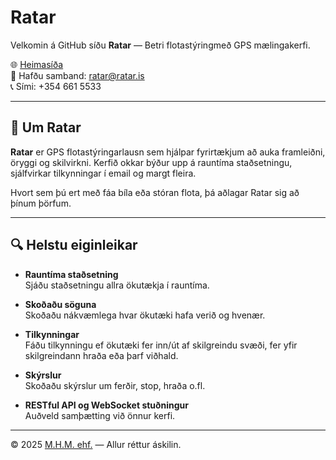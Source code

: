 # Ratar

Velkomin á GitHub síðu **Ratar** — Betri flotastýringmeð GPS mælingakerfi.

🌐 [Heimasíða](http://ratar.is)  
📧 Hafðu samband: [ratar@ratar.is](mailto:ratar@ratar.is)  
📞 Sími: +354 661 5533

---

## 🚗 Um Ratar

**Ratar** er GPS flotastýringarlausn sem hjálpar fyrirtækjum að auka framleiðni, öryggi og skilvirkni. Kerfið okkar býður upp á rauntíma staðsetningu, sjálfvirkar tilkynningar í email og margt fleira.

Hvort sem þú ert með fáa bíla eða stóran flota, þá aðlagar Ratar sig að þínum þörfum.

---

## 🔍 Helstu eiginleikar

- **Rauntíma staðsetning**  
  Sjáðu staðsetningu allra ökutækja í rauntíma.

- **Skoðaðu söguna**  
  Skoðaðu nákvæmlega hvar ökutæki hafa verið og hvenær.

- **Tilkynningar**  
  Fáðu tilkynningu ef ökutæki fer inn/út af skilgreindu svæði, fer yfir skilgreindann hraða eða þarf viðhald.

- **Skýrslur**  
  Skoðaðu skýrslur um ferðir, stop, hraða o.fl.

- **RESTful API og WebSocket stuðningur**  
  Auðveld samþætting við önnur kerfi.

---

© 2025 [M.H.M. ehf.](http://ratar.is) — Allur réttur áskilin.

